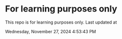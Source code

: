 # For learning purposes only
This repo is for learning purposes only.
Last updated at

Wednesday, November 27, 2024 4:53:43 PM

